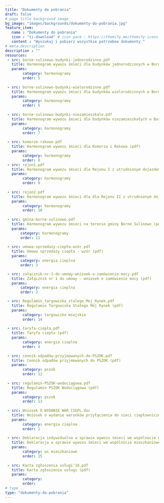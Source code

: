 ```yaml
---
title: "Dokumenty do pobrania"
draft: false
# page title background image
bg_image: "images/backgrounds/dokumenty-do-pobrania.jpg"
feature_item:
   name : "Dokumenty do pobrania"
   icon : "ti-download" # icon pack : https://themify.me/themify-icons
   content : "Wyszukaj i pobierz wszystkie potrzebne dokumenty."
# meta description
description : ""
resources:
 - src: borne-sulinowo-budynki-jednorodzinne.pdf
   title: Harmonogram wywozu śmieci dla budynków jednorodzinnych w Bornem Sulinowie (pdf)
   params:
        category: harmonogramy
        order: 5
        
 - src: borne-sulinowo-budynki-wielorodzinne.pdf
   title: Harmonogram wywozu śmieci dla budynków wielorodzinnych w Bornem Sulinowie (pdf)
   params:
        category: harmonogramy
        order: 6
        
 - src: borne-sulinowo-budynki-niezamieszkale.pdf
   title: Harmonogram wywozu śmieci dla budynków niezamieszkałych w Bornem Sulinowie (pdf)
   params:
        category: harmonogramy
        order: 7
        
 - src: komorze-rakowo.pdf
   title: Harmonogram wywozu śmieci dla Komorza i Rakowa (pdf)
   params:
        category: harmonogramy
        order: 8
 - src: rejon1.pdf
   title: Harmonogram wywozu śmieci dla Rejonu I z utrudnionym dojazdem (pdf)
   params:
        category: harmonogramy
        order: 9
        
 - src: rejon2.pdf
   title: Harmonogram wywozu śmieci dla dla Rejonu II z utrudnionym dojazdem (pdf)
   params:
        category: harmonogramy
        order: 10
        
 - src: gmina-borne-sulinowo.pdf
   title: Harmonogram wywozu śmieci na terenie gminy Borne Sulinowo (pdf)
   params:
       category: harmonogramy
       order: 11
       
 - src: umowa-sprzedaży-ciepła-wzór.pdf
   title: Umowa sprzedaży ciepła - wzór (pdf)
   params:
       category: energia cieplna
       order: 3

 - src: załącznik-nr-1-do-umowy-wnisoek-o-zamówienie-mocy.pdf
   title: Załącznik nr 1 do umowy - wniosek o zamówienie mocy (pdf)
   params:
       category: energia cieplna
       order: 2

 - src: Regulamin_targowiska_stalego_Moj_Rynek.pdf
   title: Regulamin Targowiska Stałego Mój Rynek (pdf)
   params:
        category: targowisko miejskie
        order: 14
   
 - src: taryfa-ciepła.pdf
   title: Taryfa ciepła (pdf)
   params:
        category: energia cieplna
        order: 4
   
 - src: cennik-odpadów-przyjmowanych-do-PSZOK.pdf
   title: Cennik odpadów przyjmowanych do PSZOK (pdf)
   params:
        category: pszok
        order: 12
   
 - src: regulamin-PSZOK-wodociągowa.pdf
   title: Regulamin PSZOK Wodociągowa (pdf)
   params:
        category: pszok
        order: 13
   
 - src: Wniosek O WYDANIE WAR CIEPL.doc
   title: Wniosek o wydanie warunków przyłączenia do sieci ciepłownicze (doc)
   params:
        category: energia cieplna
        order: 1
   
 - src: Deklaracja indywidualna w sprawie wywozu śmieci we wspólnocie mieszkaniowej.pdf
   title: Deklaracja w sprawie wywozu śmieci we wspólnocie mieszkaniowej (pdf)
   params:
        category: ws mieszkaniowe
        order: 15
   
 - src: Karta zgłoszenia usługi'18.pdf
   title: Karta zgłoszenia usługi (pdf)
   params:
        category:
        order:
# type
type: "dokumenty-do-pobrania"
---
```

